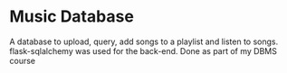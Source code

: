 # Music Database

A database to upload, query, add songs to a playlist and listen to songs. 
flask-sqlalchemy was used for the back-end.
Done as part of my DBMS course
